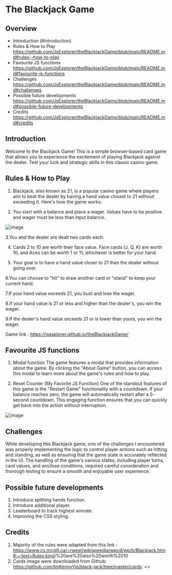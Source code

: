 # The Blackjack Game

## Overview
- Introduction (#introduction)
- Rules & How to Play https://github.com/JsExplorer/theBlackjackGame/blob/main/README.md#rules--how-to-play
- Favourite JS functions https://github.com/JsExplorer/theBlackjackGame/blob/main/README.md#favourite-js-functions
- Challenges https://github.com/JsExplorer/theBlackjackGame/blob/main/README.md#challenges
- Possible future developments https://github.com/JsExplorer/theBlackjackGame/blob/main/README.md#possible-future-developments
- Credits https://github.com/JsExplorer/theBlackjackGame/blob/main/README.md#credits


## Introduction

Welcome to the Blackjack Game! This is a simple browser-based card game that allows you to experience the excitement of playing Blackjack against the dealer. Test your luck and strategic skills in this classic casino game.

## Rules & How to Play

1. Blackjack, also known as 21, is a popular casino game where players aim to beat the dealer by having a hand value closest to 21 without exceeding it. Here's how the game works:

2. You start with a balance and place a wager. Values have to be positive and wager must be less than input balance.

![image](https://github.com/JsExplorer/theBlackjackGame/assets/93700857/eb8dbb5f-f5ab-4494-8a83-14cda802b3b7)

3.You and the dealer are dealt two cards each.

4. Cards 2 to 10 are worth their face value. Face cards (J, Q, K) are worth 10, and Aces can be worth 1 or 11, whichever is better for your hand.
  
5. Your goal is to have a hand value closer to 21 than the dealer without going over.
   
6.You can choose to "hit" to draw another card or "stand" to keep your current hand.

7.If your hand value exceeds 21, you bust and lose the wager.

8.If your hand value is 21 or less and higher than the dealer's, you win the wager.

9.If the dealer's hand value exceeds 21 or is lower than yours, you win the wager.

Game link : https://jsexplorer.github.io/theBlackjackGame/

## Favourite JS functions

1. Modal function
The game features a modal that provides information about the game. By clicking the "About Game" button, you can access this modal to learn more about the game's rules and how to play. 

2. Reset Counter (My Favorite JS Function)
One of the standout features of this game is the "Restart Game" functionality with a countdown. If your balance reaches zero, the game will automatically restart after a 5-second countdown. This engaging function ensures that you can quickly get back into the action without interruption.

![image](https://github.com/JsExplorer/theBlackjackGame/assets/93700857/919a48cf-56da-4e23-93c8-a6198a3947a0)


## Challenges

While developing this Blackjack game, one of the challenges I encountered was properly implementing the logic to control player actions such as hitting and standing, as well as ensuring that the game state is accurately reflected in the UI. The handling of the game's various states, including player turns, card values, and win/lose conditions, required careful consideration and thorough testing to ensure a smooth and enjoyable user experience.

## Possible future developments

1. Introduce splitting hands function.
2. Introduce additional player.
3. Leaderboard to track highest winrate.
4. Improving the CSS styling.

## Credits
1. Majority of the rules were adapted from this link : https://www.cs.mcgill.ca/~rwest/wikispeedia/wpcd/wp/b/Blackjack.htm#:~:text=Rules,king)%20are%20also%20worth%2010
2. Cards image were downloaded from Github: https://github.com/ImKennyYip/black-jack/tree/master/cards. <<credits>>
